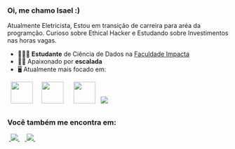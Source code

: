 ### Oi, me chamo Isael  :)
Atualmente Eletricista, Estou em transição de carreira para aréa da programção. Curioso sobre Ethical Hacker e Estudando sobre Investimentos nas horas vagas.

- 👨🏽‍🎓 **Estudante** de Ciência de Dados na [Faculdade Impacta](https://www.impacta.edu.br/)
- 🧗🏼 Apaixonado por **escalada**
- 🖥️ Atualmente mais focado em:
<div style="display: inline">
  &nbsp;&nbsp;<img width='50' height='50' src="https://cdn.jsdelivr.net/gh/devicons/devicon/icons/python/python-original.svg" />&nbsp;&nbsp;
  &nbsp;&nbsp;<img width='50' height='50' src="https://cdn.jsdelivr.net/gh/devicons/devicon/icons/adonisjs/adonisjs-original.svg" />&nbsp;&nbsp;&nbsp;
  &nbsp;&nbsp;<img width='50' height='50' src="https://cdn.jsdelivr.net/gh/devicons/devicon/icons/adonisjs/adonisjs-original.svg" />&nbsp;&nbsp; 
  <img src="https://cdn.jsdelivr.net/gh/devicons/devicon/icons/adonisjs/adonisjs-original.svg" />
          
</div> 

##

### Você também me encontra em:
&nbsp;<a href="https://www.linkedin.com/in/isael-abadia-9b10b8196/">
  <img src="https://img.shields.io/badge/linkedin-%230077B5.svg?style=for-the-badge&logo=linkedin&logoColor=white">
</a>&nbsp;
&nbsp;<a href="https://www.instagram.com/isael.r.a">
  <img src="https://img.shields.io/badge/Instagram-%23E4405F.svg?style=for-the-badge&logo=Instagram&logoColor=white">
</a>&nbsp;


